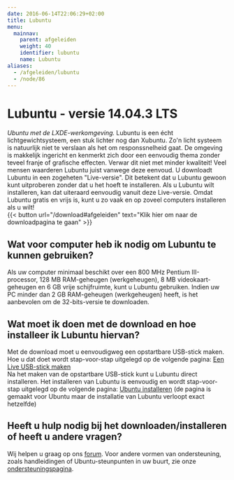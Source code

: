 ```yaml
---
date: 2016-06-14T22:06:29+02:00
title: Lubuntu
menu:
  mainnav:
    parent: afgeleiden
    weight: 40
    identifier: lubuntu
    name: Lubuntu
aliases:
  - /afgeleiden/lubuntu
  - /node/86
---
```


# Lubuntu - versie 14.04.3 LTS
_Ubuntu met de LXDE-werkomgeving._
Lubuntu is een écht lichtgewichtsysteem, een stuk lichter nog dan Xubuntu. Zo'n licht systeem is natuurlijk niet te verslaan als het om responssnelheid gaat. De omgeving is makkelijk ingericht en kenmerkt zich door een eenvoudig thema zonder teveel franje of grafische effecten. Verwar dit niet met minder kwaliteit! Veel mensen waarderen Lubuntu juist vanwege deze eenvoud. U downloadt Lubuntu in een zogeheten "Live-versie". Dit betekent dat u Lubuntu gewoon kunt uitproberen zonder dat u het hoeft te installeren. Als u Lubuntu wilt installeren, kan dat uiteraard eenvoudig vanuit deze Live-versie. Omdat Lubuntu gratis en vrijs is, kunt u zo vaak en op zoveel computers installeren als u wilt!  
{{< button url="/download#afgeleiden" text="Klik hier om naar de downloadpagina te gaan" >}}

## Wat voor computer heb ik nodig om Lubuntu te kunnen gebruiken?
Als uw computer minimaal beschikt over een 800 MHz Pentium III-processor, 128 MB RAM-geheugen (werkgeheugen), 8 MB videokaart-geheugen en 6 GB vrije schijfruimte, kunt u Lubuntu gebruiken. Indien uw PC minder dan 2 GB RAM-geheugen (werkgeheugen) heeft, is het aanbevolen om de 32-bits-versie te downloaden.

## Wat moet ik doen met de download en hoe installeer ik Lubuntu hiervan?
Met de download moet u eenvoudigweg een opstartbare USB-stick maken. Hoe u dat doet wordt stap-voor-stap uitgelegd op de volgende pagina: [Een Live USB-stick maken](http://wiki.ubuntu-nl.org/InstallatieLiveUSB)  
Na het maken van de opstartbare USB-stick kunt u Lubuntu direct installeren. Het installeren van Lubuntu is eenvoudig en wordt stap-voor-stap uitgelegd op de volgende pagina: [Ubuntu installeren](http://wiki.ubuntu-nl.org/InstallatieDesktop) (de pagina is gemaakt voor Ubuntu maar de installatie van Lubuntu verloopt exact hetzelfde)

## Heeft u hulp nodig bij het downloaden/installeren of heeft u andere vragen?
Wij helpen u graag op ons [forum](https://forum.ubuntu-nl.org/). Voor andere vormen van ondersteuning, zoals handleidingen of Ubuntu-steunpunten in uw buurt, zie onze [ondersteuningspagina](/ondersteuning).
